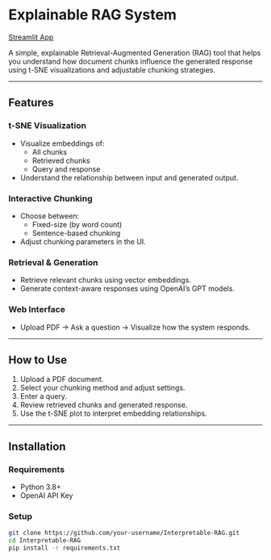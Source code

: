 # Explainable RAG System

[Streamlit App](https://tamannakumavat-explainable-rag-app-3kkuqs.streamlit.app/)

A simple, explainable Retrieval-Augmented Generation (RAG) tool that helps you understand how document chunks influence the generated response using t-SNE visualizations and adjustable chunking strategies.

---

## Features

### t-SNE Visualization
- Visualize embeddings of:
  - All chunks
  - Retrieved chunks
  - Query and response
- Understand the relationship between input and generated output.

### Interactive Chunking
- Choose between:
  - Fixed-size (by word count)
  - Sentence-based chunking
- Adjust chunking parameters in the UI.

### Retrieval & Generation
- Retrieve relevant chunks using vector embeddings.
- Generate context-aware responses using OpenAI’s GPT models.

### Web Interface
- Upload PDF → Ask a question → Visualize how the system responds.

---

## How to Use

1. Upload a PDF document.
2. Select your chunking method and adjust settings.
3. Enter a query.
4. Review retrieved chunks and generated response.
5. Use the t-SNE plot to interpret embedding relationships.

---

## Installation

### Requirements
- Python 3.8+
- OpenAI API Key

### Setup

```bash
git clone https://github.com/your-username/Interpretable-RAG.git
cd Interpretable-RAG
pip install -r requirements.txt
